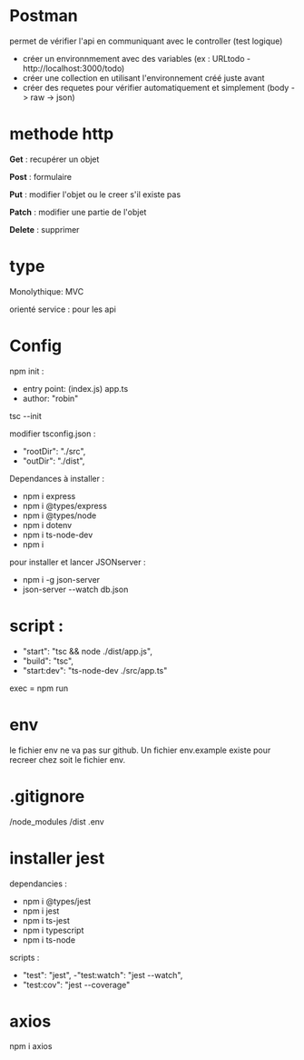 # Postman

permet de vérifier l'api en communiquant avec le controller (test logique)

- créer un environnmement avec des variables (ex : URLtodo - http://localhost:3000/todo)
- créer une collection en utilisant l'environnement créé juste avant
- créer des requetes pour vérifier automatiquement et simplement (body -> raw -> json)

# methode http

**Get** : recupérer un objet

**Post** : formulaire

**Put** : modifier l'objet ou le creer s'il existe pas

**Patch** : modifier une partie de l'objet

**Delete** : supprimer

# type

Monolythique: MVC

orienté service : pour les api

# Config

npm init :

- entry point: (index.js) app.ts
- author: "robin"

tsc --init

modifier tsconfig.json :

- "rootDir": "./src", <!-- Modules -->
- "outDir": "./dist", <!-- Emit -->

Dependances à installer :

- npm i express
- npm i @types/express
- npm i @types/node
- npm i dotenv
- npm i ts-node-dev <!-- (equivalent à un live serveur) => tester les modifs -->
- npm i

pour installer et lancer JSONserver :

- npm i -g json-server
- json-server --watch db.json

# script :

- "start": "tsc && node ./dist/app.js",
- "build": "tsc",
- "start:dev": "ts-node-dev ./src/app.ts"

exec = npm run <cmd>

# env

le fichier env ne va pas sur github.
Un fichier env.example existe pour recreer chez soit le fichier env.

# .gitignore

/node_modules
/dist <!-- le build de l'application, on ne l'envoie pas, car on peut l'avoir en transpilant le code. -->
.env <!-- proteger les données sensibles. -->

# installer jest

dependancies :

- npm i @types/jest
- npm i jest
- npm i ts-jest
- npm i typescript
- npm i ts-node

scripts :

- "test": "jest",
  -"test:watch": "jest --watch",
- "test:cov": "jest --coverage"

# axios

npm i axios
